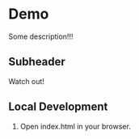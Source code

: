 # Demo

Some description!!!

## Subheader

Watch out!

## Local Development

1. Open index.html in your browser.
